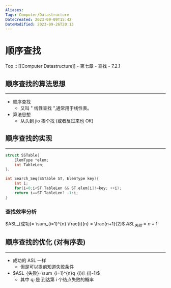 ```yaml
---
Aliases: 
Tags: Computer/Datastructure 
DateCreated: 2023-09-09T15:42
DateModified: 2023-09-26T20:13
---
```

# 顺序查找

Top :: [[Computer Datastructure]] - 第七章 - 查找 - 7.2.1

## 顺序查找的算法思想
---
- 顺序查找
	- 又叫 " 线性查找 ",通常用于线性表。
- 算法思想
	- 从头到 jio 挨个找 (或者反过来也 OK)

## 顺序查找的实现
---

```cpp
struct SSTable{
	ElemType *elem;
	int TableLen;
};

int Search_Seq(SSTable ST, ElemType key){
	int i;
	for(i=0;i<ST.TableLen && ST.elem[i]!=key; ++i);
	return i==ST.TableLen? -1:i;
}
```

### 查找效率分析

$ASL_{成功}= \sum_{i=1}^{n} \frac{i}{n} = \frac{n+1}{2}$
$ASL_{失败} = n+1$

## 顺序查找的优化 (对有序表)
---
- 成功的 ASL 一样
	- 但是可以提前知道失败条件
- $ASL_{失败}=\sum_{i=1}^{n}q_{i}(l_{i}-1)$
	- 其中 $q_{i}$ 是 到达第 i 个结点失败的概率
